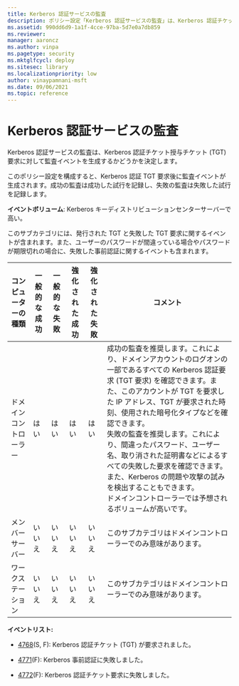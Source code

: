 ```yaml
---
title: Kerberos 認証サービスの監査
description: ポリシー設定「Kerberos 認証サービスの監査」は、Kerberos 認証チケット授与チケット (TGT) 要求に対して監査イベントを生成するかどうかを決定します
ms.assetid: 990dd6d9-1a1f-4cce-97ba-5d7e0a7db859
ms.reviewer: 
manager: aaroncz
ms.author: vinpa
ms.pagetype: security
ms.mktglfcycl: deploy
ms.sitesec: library
ms.localizationpriority: low
author: vinaypamnani-msft
ms.date: 09/06/2021
ms.topic: reference
---
```


# Kerberos 認証サービスの監査

Kerberos 認証サービスの監査は、Kerberos 認証チケット授与チケット (TGT) 要求に対して監査イベントを生成するかどうかを決定します。

このポリシー設定を構成すると、Kerberos 認証 TGT 要求後に監査イベントが生成されます。成功の監査は成功した試行を記録し、失敗の監査は失敗した試行を記録します。

**イベントボリューム**: Kerberos キーディストリビューションセンターサーバーで高い。

このサブカテゴリには、発行された TGT と失敗した TGT 要求に関するイベントが含まれます。また、ユーザーのパスワードが間違っている場合やパスワードが期限切れの場合に、失敗した事前認証に関するイベントも含まれます。

| コンピューターの種類 | 一般的な成功 | 一般的な失敗 | 強化された成功 | 強化された失敗 | コメント                                                                                                                                                                                                                                                                                                                                                                                                                                                                                                                                                                              |
|-------------------|-----------------|-----------------|------------------|------------------|---------------------------------------------------------------------------------------------------------------------------------------------------------------------------------------------------------------------------------------------------------------------------------------------------------------------------------------------------------------------------------------------------------------------------------------------------------------------------------------------------------------------------------------------------------------------------------------|
| ドメインコントローラー | はい             | はい             | はい              | はい              | 成功の監査を推奨します。これにより、ドメインアカウントのログオンの一部であるすべての Kerberos 認証要求 (TGT 要求) を確認できます。また、このアカウントが TGT を要求した IP アドレス、TGT が要求された時刻、使用された暗号化タイプなどを確認できます。<br>失敗の監査を推奨します。これにより、間違ったパスワード、ユーザー名、取り消された証明書などによるすべての失敗した要求を確認できます。また、Kerberos の問題や攻撃の試みを検出することもできます。<br>ドメインコントローラーでは予想されるボリュームが高いです。 |
| メンバーサーバー     | いいえ              | いいえ              | いいえ               | いいえ               | このサブカテゴリはドメインコントローラーでのみ意味があります。                                                                                                                                                                                                                                                                                                                                                                                                                                                                                                                              |
| ワークステーション       | いいえ              | いいえ              | いいえ               | いいえ               | このサブカテゴリはドメインコントローラーでのみ意味があります。                                                                                                                                                                                                                                                                                                                                                                                                                                                                                                                              |

**イベントリスト:**

-   [4768](event-4768.md)(S, F): Kerberos 認証チケット (TGT) が要求されました。

-   [4771](event-4771.md)(F): Kerberos 事前認証に失敗しました。

-   [4772](event-4772.md)(F): Kerberos 認証チケット要求に失敗しました。
